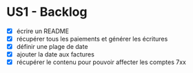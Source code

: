 # US1 - Backlog

- [x] écrire un README
- [x] récupérer tous les paiements et générer les écritures
- [x] définir une plage de date
- [x] ajouter la date aux factures
- [x] récupérer le contenu pour pouvoir affecter les comptes 7xx